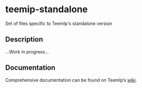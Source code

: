 # teemip-standalone
Set of files specific to TeemIp's standalone version


## Description
...Work in progress...

## Documentation

Comprehensive documentation can be found on TeemIp’s [wiki][3].

[3]: https://wiki.teemip.net
